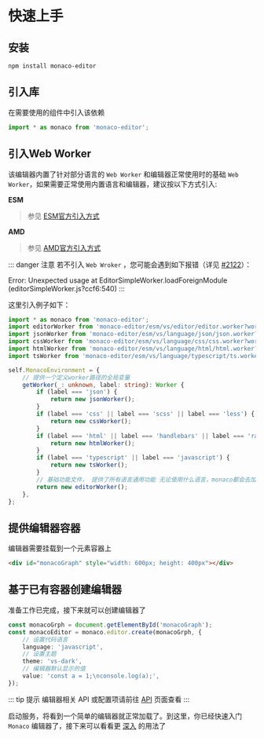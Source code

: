 # 快速上手

## 安装

```shell
npm install monaco-editor
```

## 引入库

在需要使用的组件中引入该依赖

```ts
import * as monaco from 'monaco-editor';
```

## 引入Web Worker

该编辑器内置了针对部分语言的 `Web Worker` 和编辑器正常使用时的基础 `Web Worker`，如果需要正常使用内置语言和编辑器，建议按以下方式引入:

**ESM**

> 参见 [ESM官方引入方式][]

**AMD**

> 参见 [AMD官方引入方式][]

::: danger 注意
若不引入 `Web Wroker` ，您可能会遇到如下报错（详见 [#2122][]）：

Error: Unexpected usage
at EditorSimpleWorker.loadForeignModule (editorSimpleWorker.js?ccf6:540)
:::

这里引入例子如下：

```ts
import * as monaco from 'monaco-editor';
import editorWorker from 'monaco-editor/esm/vs/editor/editor.worker?worker';
import jsonWorker from 'monaco-editor/esm/vs/language/json/json.worker?worker';
import cssWorker from 'monaco-editor/esm/vs/language/css/css.worker?worker';
import htmlWorker from 'monaco-editor/esm/vs/language/html/html.worker?worker';
import tsWorker from 'monaco-editor/esm/vs/language/typescript/ts.worker?worker';

self.MonacoEnvironment = {
    // 提供一个定义worker路径的全局变量
    getWorker(_: unknown, label: string): Worker {
        if (label === 'json') {
            return new jsonWorker();
        }
        if (label === 'css' || label === 'scss' || label === 'less') {
            return new cssWorker();
        }
        if (label === 'html' || label === 'handlebars' || label === 'razor') {
            return new htmlWorker();
        }
        if (label === 'typescript' || label === 'javascript') {
            return new tsWorker();
        }
        // 基础功能文件， 提供了所有语言通用功能 无论使用什么语言，monaco都会去加载他
        return new editorWorker(); 
    },
};
```

## 提供编辑器容器

编辑器需要挂载到一个元素容器上

```html
<div id="monacoGraph" style="width: 600px; height: 400px"></div>
```

## 基于已有容器创建编辑器

准备工作已完成，接下来就可以创建编辑器了

```ts
const monacoGrph = document.getElementById('monacoGraph');
const monacoEditor = monaco.editor.create(monacoGrph, {
    // 设置代码语言
    language: 'javascript',
    // 设置主题
    theme: 'vs-dark',
    // 编辑器默认显示的值
    value: 'const a = 1;\nconsole.log(a);',
});
```

::: tip 提示
编辑器相关 API 或配置项请前往 [API][] 页面查看
:::

启动服务，将看到一个简单的编辑器就正常加载了。到这里，你已经快速入门 `Monaco` 编辑器了，接下来可以看看更 [深入][] 的用法了

[API]: /api/README.md
[AMD官方引入方式]: https://github.com/microsoft/monaco-editor/blob/main/docs/integrate-amd.md
[ESM官方引入方式]: https://github.com/microsoft/monaco-editor/blob/main/docs/integrate-esm.md
[#2122]: https://github.com/microsoft/monaco-editor/issues/2122
[深入]: ./DepthUsage.md